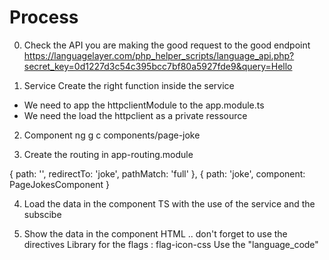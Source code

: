 
# Process

0. Check the API
  you are making the good request to the good endpoint
  https://languagelayer.com/php_helper_scripts/language_api.php?secret_key=0d1227d3c54c395bcc7bf80a5927fde9&query=Hello


1. Service
Create the right function inside the service
 - We need to app the httpclientModule to the app.module.ts
 - We need the load the httpclient as a private ressource

2. Component
ng g c components/page-joke

3. Create the routing in app-routing.module

  {
    path: '',
    redirectTo: 'joke',
    pathMatch: 'full'
  },
  {
    path: 'joke',
    component: PageJokesComponent
  }

4. Load the data in the component TS with the use of the service and the subscibe

5. Show the data in the component HTML .. don't forget to use the directives
    Library for the flags : flag-icon-css
    Use the "language_code"